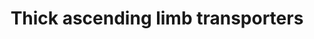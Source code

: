 ---
annotations:
- id: CL:0000627
  parent: transporting cell
  type: Cell Type Ontology
  value: transporting cell
- id: PW:0000103
  parent: regulatory pathway
  type: Pathway Ontology
  value: transport pathway
- id: DOID:445
  parent: genetic disease
  type: Disease Ontology
  value: Bartter disease
- id: CL:1001106
  parent: animal cell
  type: Cell Type Ontology
  value: kidney loop of Henle thick ascending limb epithelial cell
- id: CL:0002518
  parent: animal cell
  type: Cell Type Ontology
  value: kidney epithelial cell
- id: PW:0000004
  parent: regulatory pathway
  type: Pathway Ontology
  value: regulatory pathway
authors:
- AgustinGV
- MaintBot
- AlexanderPico
- Khanspers
- Egonw
- DeSl
- Eweitz
citedin:
- link: PMC8741773
- link: PMC7645421
description: This pathway shows the main transporters in the thick ascending limb
  of the Loop of Henle
last-edited: 2021-05-16
organisms:
- Rattus norvegicus
redirect_from:
- /index.php/Pathway:WP3882
- /instance/WP3882
revision: null
schema-jsonld:
- '@context': https://schema.org/
  '@id': https://wikipathways.github.io/pathways/WP3882.html
  '@type': Dataset
  creator:
    '@type': Organization
    name: WikiPathways
  description: This pathway shows the main transporters in the thick ascending limb
    of the Loop of Henle
  keywords:
  - 2 Cl
  - 2 K
  - 3 Na
  - ADP
  - ATP
  - ATP1A1
  - ATP1B1
  - Aquaporin 1
  - Barttin
  - CA2
  - CA4
  - CLC-K1
  - CLC-K2
  - CO2
  - Cl
  - Fxyd2
  - H
  - H2O
  - HCO3
  - K
  - K Channels
  - KCC4
  - KCNJ13
  - KCNJ16
  - KCNK12
  - KCNK13
  - KCNQ1
  - NBCn1
  - NHE2
  - NHE3
  - NKCC2
  - Na
  - ROMK 2/3
  license: CC0
  name: Thick ascending limb transporters
seo: CreativeWork
title: Thick ascending limb transporters
wpid: WP3882
---